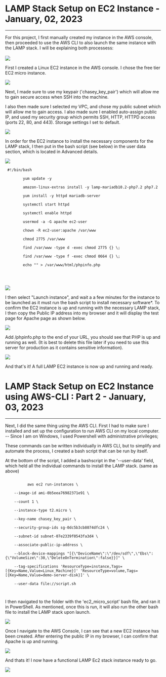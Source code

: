     
<div class="box">
        <h1>LAMP Stack Setup on EC2 Instance<span class="gray"> - January, 02, 2023</span></h1>
        <hr>
        <p>For this project, I first manually created my instance in the AWS console, then proceeded to use the AWS CLI to also launch the same instance with the LAMP stack. I will be explaining both processess:<br>
        <br>
        <img src="images/ec2_1.PNG">
        <p>First I created a Linux EC2 instance in the AWS console. I chose the free tier EC2 micro instance. </p>
        <img src="images/ec2_2.PNG">
        <p>Next, I made sure to use my keypair ('chasey_key_pair') which will allow me to gain secure access when SSH into the machine.</p>
        <p>I also then made sure I selected my VPC, and chose my public subnet which will allow me to gain access. I also made sure I enabled auto-assign public IP, and used my security group which permits SSH, HTTP, HTTPD access (ports 22, 80, and 443). Storage settings I set to default.</p>

<img src="images/ec2_3.PNG">
        <p>In order for the EC2 instance to install the necessary components for the LAMP stack, I then put in the bash script (see below) in the user data section, which is located in Advanced details.</p>
        <img src="images/ec2_4_user.PNG">
        <p><code> #!/bin/bash<br />
        yum update -y<br />
        amazon-linux-extras install -y lamp-mariadb10.2-php7.2 php7.2<br />
        yum install -y httpd mariadb-server<br />
        systemctl start httpd<br />
        systemctl enable httpd<br />
        usermod -a -G apache ec2-user<br />
        chown -R ec2-user:apache /var/www<br />
        chmod 2775 /var/www<br />
        find /var/www -type d -exec chmod 2775 {} \;<br />
        find /var/www -type f -exec chmod 0664 {} \;<br />
        echo "<?php phpinfo(); ?>" > /var/www/html/phpinfo.php<br />
        
</code></p>
         <br>
         <img src="images/ec2_5.PNG">
         <p>I then select "Launch instance", and wait a a few minutes for the instance to be launched as it must run the bash script to install necessary software*. To confirm the EC2 instance is up and running with the necessary LAMP stack, I then copy the Public IP address into my browser and it will display the test page for Apache page as shown below.</p>
         <img src="images/ec2_5_apache.PNG">
         <p>Add /phpinfo.php to the end of your URL, you should see that PHP is up and running as well. (It is best to delete this file later if you need to use this server for production as it contains sensitive information).</p>
         <img src="images/ec2_phpinfo.PNG">
         <p>And that's it! A full LAMP EC2 instance is now up and running and ready.</p>
         <h1>LAMP Stack Setup on EC2 Instance using AWS-CLI : Part 2<span class="gray"> - January, 03, 2023</span></h1>
        <hr>
        <p>Next, I did the same thing using the AWS CLI. First I had to make sure I installed and set up the configuration to run AWS CLI on my local computer. -- Since I am on Windows, I used Powershell with administrative privileges;</p>
        
<p>These commands can be written individually in AWS CLI, but to simplify and automate the process, I created a bash script that can be run by itself.</p>
        <p>At the bottom of the script, I added a bashscript in the '--user-data' field, which held all the individual commands to install the LAMP stack. (same as above)</p>

        
<p><code>
          aws ec2 run-instances \<br />
    --image-id ami-0b5eea76982371e91 \ <br />
    --count 1 \ <br />
    --instance-type t2.micro \ <br />
    --key-name chasey_key_pair \ <br />
    --security-group-ids sg-0dc5b3cb8074dfc24 \ <br />
    --subnet-id subnet-07e2339f0543fa3d4 \ <br />
    --associate-public-ip-address \ <br />
    --block-device-mappings "[{\"DeviceName\":\"/dev/sdf\",\"Ebs\":{\"VolumeSize\":30,\"DeleteOnTermination\":false}}]" \ <br />
    --tag-specifications 'ResourceType=instance,Tags=[{Key=Name,Value=Linux_Machine}]' 'ResourceType=volume,Tags=[{Key=Name,Value=demo-server-disk}]' \ <br />
    --user-data file://script.sh <br />
          </code>
        
<p>I then navigated to the folder with the 'ec2_micro_script' bash file, and ran it in PowerShell. As mentioned, once this is run, it will also run the other bash file to install the LAMP stack upon launch.</p>
        <img src="images/ec2_bash.PNG">
        <br>
        <p>Once I navigate to the AWS Console, I can see that a new EC2 instance has been created. After entering the public IP in my browser, I can confirm that Apache is up and running.</p>
        <img src="images/bash_2.PNG">
        <p>And thats it! I now have a functional LAMP Ec2 stack instance ready to go.</p>
        <img src="images/bash_3.PNG">